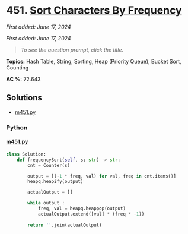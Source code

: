 # 451. [Sort Characters By Frequency](<https://leetcode.com/problems/sort-characters-by-frequency>)

*First added: June 17, 2024*

*First added: June 17, 2024*


> *To see the question prompt, click the title.*

**Topics:** Hash Table, String, Sorting, Heap (Priority Queue), Bucket Sort, Counting

**AC %:** 72.643


## Solutions

- [m451.py](<../my-submissions/m451.py>)
### Python
#### [m451.py](<../my-submissions/m451.py>)
```Python
class Solution:
    def frequencySort(self, s: str) -> str:
        cnt = Counter(s)

        output = [(-1 * freq, val) for val, freq in cnt.items()]
        heapq.heapify(output)

        actualOutput = []

        while output :
            freq, val = heapq.heappop(output)
            actualOutput.extend([val] * (freq * -1))
        
        return ''.join(actualOutput)
```

